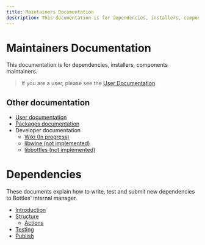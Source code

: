 ```yaml
---
title: Maintainers Documentation
description: This documentation is for dependencies, installers, components maintainers.
---
```


# Maintainers Documentation
This documentation is for dependencies, installers, components maintainers.

> If you are a user, please see the [User Documentation](https://docs.usebottles.com).


## Other documentation
- [User documentation](https://docs.usebottles.com)
- [Packages documentation](https://github.com/bottlesdevs/Bottles/wiki/Packaging)
- Developer documentation
    - [Wiki (In progress)](https://github.com/bottlesdevs/Bottles/wiki)
    - [libwine (not implemented)](https://dev-docs.usebottles.com/libwine/)
    - [libbottles (not implemented)](https://dev-docs.usebottles.com/libbottles/)


# Dependencies
These documents explain how to write, test and submit new dependencies to Bottles' internal manager.
- [Introduction](/dependencies/Introduction)
- [Structure](/dependencies/structure/)
    - [Actions](/dependencies/structure/Actions)
- [Testing](/dependencies/Testing)
- [Publish](/dependencies/structure/Publish)